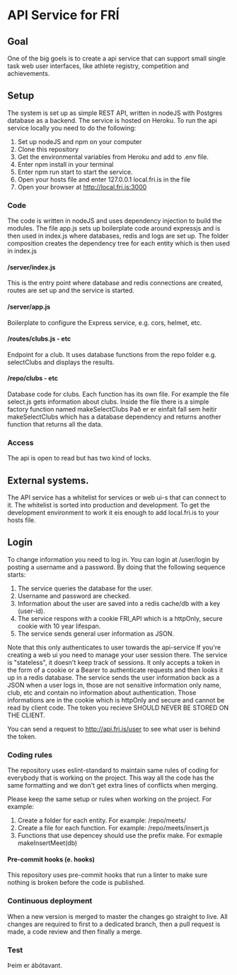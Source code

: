 # API Service for FRÍ

## Goal

One of the big goels is to create a api service that can support small single task web user interfaces, like athlete registry, competition and achievements.

## Setup

The system is set up as simple REST API, written in nodeJS with Postgres database as a backend. The service is hosted on Heroku. To run the api service locally you need to do the following:

1. Set up nodeJS and npm on your computer
2. Clone this repository
3. Get the environmental variables from Heroku and add to .env file.
4. Enter npm install in your terminal
5. Enter npm run start to start the service.
6. Open your hosts file and enter 127.0.0.1 local.fri.is in the file
7. Open your browser at http://local.fri.is:3000

### Code

The code is written in nodeJS and uses dependency injection to build the modules. The file app.js sets up boilerplate code around expressjs and is then used in index.js where databases, redis and logs are set up. The folder composition creates the dependency tree for each entity which is then used in index.js

#### /server/index.js

This is the entry point where database and redis connections are created, routes are set up and the service is started.

#### /server/app.js

Boilerplate to configure the Express service, e.g. cors, helmet, etc.

#### /routes/clubs.js - etc

Endpoint for a club. It uses database functions from the repo folder e.g. selectClubs and displays the results.

#### /repo/clubs - etc

Database code for clubs. Each function has its own file. For example the file select.js gets information about clubs. Inside the file there is a simple factory function named makeSelectClubs Það er er einfalt fall sem heitir makeSelectClubs which has a database dependency and returns another function that returns all the data.

### Access

The api is open to read but has two kind of locks.

## External systems.

The API service has a whitelist for services or web ui-s that can connect to it. The whitelist is sorted into production and development. To get the development environment to work it eis enough to add local.fri.is to your hosts file.

## Login

To change information you need to log in. You can login at /user/login by posting a username and a password. By doing that the following sequence starts:

1. The service queries the database for the user.
2. Username and password are checked.
3. Information about the user are saved into a redis cache/db with a key (user-id).
4. The service respons with a cookie FRI\_API which is a httpOnly, secure cookie with 10 year lifespan.
5. The service sends general user information as JSON.

Note that this only authenticates to user towards the api-service If you're creating a web ui you need to manage your user session there. The service is "stateless", it doesn't keep track of sessions. It only accepts a token in the form of a cookie or a Bearer to authenticate requests and then looks it up in a redis database. The service sends the user information back as a JSON when a user logs in, those are not sensitive information only name, club, etc and contain no information about authentication. Those informations are in the cookie which is httpOnly and secure and cannot be read by client code. The token you recieve SHOULD NEVER BE STORED ON THE CLIENT.

You can send a request to http://api.fri.is/user to see what user is behind the token.

### Coding rules

The repository uses eslint-standard to maintain same rules of coding for everybody that is working on the project. This way all the code has the same formatting and we don't get extra lines of conflicts when merging.

Please keep the same setup or rules when working on the project. For example:

1. Create a folder for each entity. For example: /repo/meets/
2. Create a file for each function. For example: /repo/meets/insert.js
3. Functions that use depencey should use the prefix make. For exmaple makeInsertMeet(db)

#### Pre-commit hooks (e. hooks)

This repository uses pre-commit hooks that run a linter to make sure nothing is broken before the code is published.

### Continuous deployment

When a new version is merged to master the changes go straight to live. All changes are required to first to a dedicated branch, then a pull request is made, a code review and then finally a merge.

### Test

Þeim er ábótavant.
